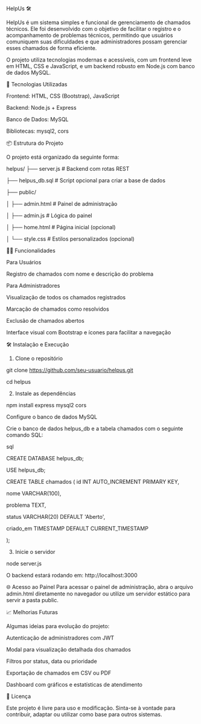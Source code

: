 HelpUs 🛠️

HelpUs é um sistema simples e funcional de gerenciamento de chamados técnicos. Ele foi desenvolvido com o objetivo de facilitar o registro e o acompanhamento de problemas técnicos, permitindo que usuários comuniquem suas dificuldades e que administradores possam gerenciar esses chamados de forma eficiente.

O projeto utiliza tecnologias modernas e acessíveis, com um frontend leve em HTML, CSS e JavaScript, e um backend robusto em Node.js com banco de dados MySQL.

🚀 Tecnologias Utilizadas

Frontend: HTML, CSS (Bootstrap), JavaScript

Backend: Node.js + Express

Banco de Dados: MySQL

Bibliotecas: mysql2, cors

📦 Estrutura do Projeto

O projeto está organizado da seguinte forma:

helpus/
├── server.js              # Backend com rotas REST

├── helpus_db.sql          # Script opcional para criar a base de dados

├── public/

│   ├── admin.html         # Painel de administração

│   ├── admin.js           # Lógica do painel

│   ├── home.html          # Página inicial (opcional)

│   └── style.css          # Estilos personalizados (opcional)

🧑‍💻 Funcionalidades

Para Usuários

Registro de chamados com nome e descrição do problema

Para Administradores

Visualização de todos os chamados registrados

Marcação de chamados como resolvidos

Exclusão de chamados abertos

Interface visual com Bootstrap e ícones para facilitar a navegação

🛠️ Instalação e Execução

1. Clone o repositório
   
git clone https://github.com/seu-usuario/helpus.git

cd helpus

2. Instale as dependências
   
npm install express mysql2 cors

Configure o banco de dados MySQL

Crie o banco de dados helpus_db e a tabela chamados com o seguinte comando SQL:

sql

CREATE DATABASE helpus_db;

USE helpus_db;

CREATE TABLE chamados (
  id INT AUTO_INCREMENT PRIMARY KEY,
  
  nome VARCHAR(100),
  
  problema TEXT,
  
  status VARCHAR(20) DEFAULT 'Aberto',
  
  criado_em TIMESTAMP DEFAULT CURRENT_TIMESTAMP
  
);

3. Inicie o servidor
   
node server.js

O backend estará rodando em: http://localhost:3000

🌐 Acesso ao Painel
Para acessar o painel de administração, abra o arquivo admin.html diretamente no navegador ou utilize um servidor estático para servir a pasta public.

📈 Melhorias Futuras

Algumas ideias para evolução do projeto:

Autenticação de administradores com JWT

Modal para visualização detalhada dos chamados

Filtros por status, data ou prioridade

Exportação de chamados em CSV ou PDF

Dashboard com gráficos e estatísticas de atendimento

📄 Licença

Este projeto é livre para uso e modificação. Sinta-se à vontade para contribuir, adaptar ou utilizar como base para outros sistemas.
